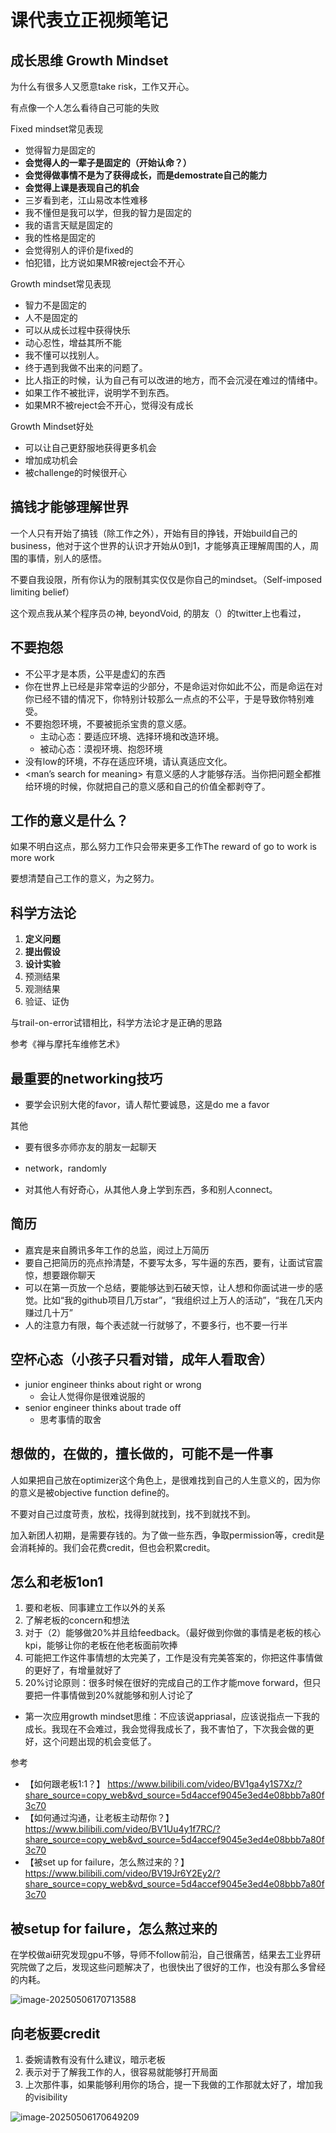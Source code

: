 

# 课代表立正视频笔记

## 成长思维 Growth Mindset

为什么有很多人又愿意take risk，工作又开心。

有点像一个人怎么看待自己可能的失败

Fixed mindset常见表现

-   觉得智力是固定的
-   **会觉得人的一辈子是固定的（开始认命？）**
-   **会觉得做事情不是为了获得成长，而是demostrate自己的能力**
-   **会觉得上课是表现自己的机会**
-   三岁看到老，江山易改本性难移
-   我不懂但是我可以学，但我的智力是固定的
-   我的语言天赋是固定的
-   我的性格是固定的
-   会觉得别人的评价是fixed的
-   怕犯错，比方说如果MR被reject会不开心

Growth mindset常见表现

-   智力不是固定的
-   人不是固定的
-   可以从成长过程中获得快乐
-   动心忍性，增益其所不能
-   我不懂可以找别人。
-   终于遇到我做不出来的问题了。
-   比人指正的时候，认为自己有可以改进的地方，而不会沉浸在难过的情绪中。
-   如果工作不被批评，说明学不到东西。
-   如果MR不被reject会不开心，觉得没有成长

Growth Mindset好处

-   可以让自己更舒服地获得更多机会
-   增加成功机会
-   被challenge的时候很开心

## 搞钱才能够理解世界

一个人只有开始了搞钱（除工作之外），开始有目的挣钱，开始build自己的business，他对于这个世界的认识才开始从0到1，才能够真正理解周围的人，周围的事情，别人的感悟。

不要自我设限，所有你认为的限制其实仅仅是你自己的mindset。（Self-imposed limiting belief）

这个观点我从某个程序员の神, beyondVoid, 的朋友（）的twitter上也看过，

## 不要抱怨

-   不公平才是本质，公平是虚幻的东西
-   你在世界上已经是非常幸运的少部分，不是命运对你如此不公，而是命运在对你已经不错的情况下，你特别计较那么一点点的不公平，于是导致你特别难受。
-   不要抱怨环境，不要被扼杀宝贵的意义感。
    -   主动心态：要适应环境、选择环境和改造环境。
    -   被动心态：漠视环境、抱怨环境
-   没有low的环境，不存在适应环境，请认真适应文化。
-   <man’s search for meaning> 有意义感的人才能够存活。当你把问题全都推给环境的时候，你就把自己的意义感和自己的价值全都剥夺了。

## 工作的意义是什么？

如果不明白这点，那么努力工作只会带来更多工作The reward of go to work is more work

要想清楚自己工作的意义，为之努力。

## 科学方法论

1.  **定义问题**
2.  **提出假设**
3.  **设计实验**
4.  预测结果
5.  观测结果
6.  验证、证伪

与trail-on-error试错相比，科学方法论才是正确的思路

参考《禅与摩托车维修艺术》

## 最重要的networking技巧

-   要学会识别大佬的favor，请人帮忙要诚恳，这是do me a favor

其他

-   要有很多亦师亦友的朋友一起聊天

-   network，randomly

-   对其他人有好奇心，从其他人身上学到东西，多和别人connect。

## 简历

-   嘉宾是来自腾讯多年工作的总监，阅过上万简历
-   要自己把简历的亮点拎清楚，不要写太多，写牛逼的东西，要有，让面试官震惊，想要跟你聊天
-   可以在第一页放一个总结，要能够达到石破天惊，让人想和你面试进一步的感觉。比如“我的github项目几万star”，“我组织过上万人的活动”，“我在几天内赚过几十万”
-   人的注意力有限，每个表述就一行就够了，不要多行，也不要一行半

## 空杯心态（小孩子只看对错，成年人看取舍）

- junior engineer thinks about right or wrong
    - 会让人觉得你是很难说服的
- senior engineer thinks about trade off
    -   思考事情的取舍

## 想做的，在做的，擅长做的，可能不是一件事

人如果把自己放在optimizer这个角色上，是很难找到自己的人生意义的，因为你的意义是被objective function define的。

不要对自己过度苛责，放松，找得到就找到，找不到就找不到。



加入新团人初期，是需要存钱的。为了做一些东西，争取permission等，credit是会消耗掉的。我们会花费credit，但也会积累credit。

## 怎么和老板1on1

1.  要和老板、同事建立工作以外的关系
2.  了解老板的concern和想法
3.  对于（2）能够做20%并且给feedback。（最好做到你做的事情是老板的核心kpi，能够让你的老板在他老板面前吹捧
4.  可能把工作这件事情想的太完美了，工作是没有完美答案的，你把这件事情做的更好了，有增量就好了
5.  20%讨论原则：很多时候在很好的完成自己的工作才能move forward，但只要把一件事情做到20%就能够和别人讨论了

-   第一次应用growth mindset思维：不应该说appriasal，应该说指点一下我的成长。我现在不会难过，我会觉得我成长了，我不害怕了，下次我会做的更好，这个问题出现的机会变低了。

参考

-   【如何跟老板1:1？】 https://www.bilibili.com/video/BV1ga4y1S7Xz/?share_source=copy_web&vd_source=5d4accef9045e3ed4e08bbb7a80f3c70
-   【如何通过沟通，让老板主动帮你？】 https://www.bilibili.com/video/BV1Uu4y1f7RC/?share_source=copy_web&vd_source=5d4accef9045e3ed4e08bbb7a80f3c70
-   【被set up for failure，怎么熬过来的？】 https://www.bilibili.com/video/BV19Jr6Y2Ey2/?share_source=copy_web&vd_source=5d4accef9045e3ed4e08bbb7a80f3c70

## 被setup for failure，怎么熬过来的

在学校做ai研究发现gpu不够，导师不follow前沿，自己很痛苦，结果去工业界研究院做了之后，发现这些问题解决了，也很快出了很好的工作，也没有那么多曾经的内耗。

![image-20250506170713588](20250501-kedaibiao.assets/image-20250506170713588.png)

## 向老板要credit

1.  委婉请教有没有什么建议，暗示老板
2.  表示对于了解我工作的人，很容易就能够打开局面
3.  上次那件事，如果能够利用你的场合，提一下我做的工作那就太好了，增加我的visibility

![image-20250506170649209](20250501-kedaibiao.assets/image-20250506170649209.png)

